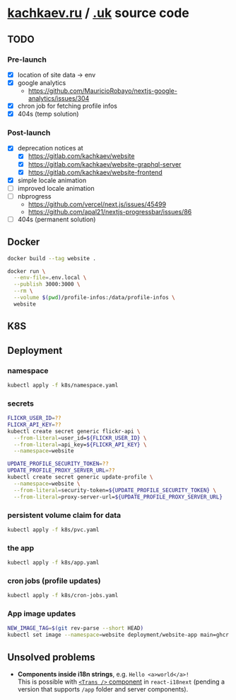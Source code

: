 # [kachkaev.ru](https://kachkaev.ru) / [.uk](https://kachkaev.uk) source code

## TODO

### Pre-launch

- [x] location of site data → env
- [x] google analytics
  - https://github.com/MauricioRobayo/nextjs-google-analytics/issues/304
- [x] chron job for fetching profile infos
- [x] 404s (temp solution)

### Post-launch

- [x] deprecation notices at
  - [x] https://gitlab.com/kachkaev/website
  - [x] https://gitlab.com/kachkaev/website-graphql-server
  - [x] https://gitlab.com/kachkaev/website-frontend
- [x] simple locale animation
- [ ] improved locale animation
- [ ] nbprogress
  - https://github.com/vercel/next.js/issues/45499
  - https://github.com/apal21/nextjs-progressbar/issues/86
- [ ] 404s (permanent solution)

## Docker

```sh
docker build --tag website .

docker run \
  --env-file=.env.local \
  --publish 3000:3000 \
  --rm \
  --volume $(pwd)/profile-infos:/data/profile-infos \
  website
```

## K8S

## Deployment

### namespace

```sh
kubectl apply -f k8s/namespace.yaml
```

### secrets

```sh
FLICKR_USER_ID=??
FLICKR_API_KEY=??
kubectl create secret generic flickr-api \
  --from-literal=user_id=${FLICKR_USER_ID} \
  --from-literal=api_key=${FLICKR_API_KEY} \
  --namespace=website

UPDATE_PROFILE_SECURITY_TOKEN=??
UPDATE_PROFILE_PROXY_SERVER_URL=??
kubectl create secret generic update-profile \
  --namespace=website \
  --from-literal=security-token=${UPDATE_PROFILE_SECURITY_TOKEN} \
  --from-literal=proxy-server-url=${UPDATE_PROFILE_PROXY_SERVER_URL}
```

### persistent volume claim for data

```sh
kubectl apply -f k8s/pvc.yaml
```

### the app

```sh
kubectl apply -f k8s/app.yaml
```

### cron jobs (profile updates)

```sh
kubectl apply -f k8s/cron-jobs.yaml
```

### App image updates

```sh
NEW_IMAGE_TAG=$(git rev-parse --short HEAD)
kubectl set image --namespace=website deployment/website-app main=ghcr.io/kachkaev/website:${NEW_IMAGE_TAG}
```

## Unsolved problems

- **Components inside i18n strings**, e.g. `Hello <a>world</a>!`  
  This is possible with [`<Trans />` component](https://react.i18next.com/latest/trans-component) in `react-i18next` (pending a version that supports `/app` folder and server components).
